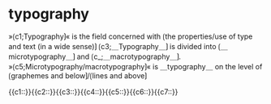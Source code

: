 # typography

»⟮c1;Typography⟯« is the field concerned with ⟮the properties/use of type and text (in a wide sense)⟯
⟮c3;＿Typography＿⟯ is divided into ⟮＿microtypography＿⟯ and ⟮c_;＿macrotypography＿⟯.
»⟮c5;Microtypography/macrotypography⟯« is ＿typography＿ on the level of ⟮graphemes and below⟯/⟮lines and above⟯

<span class="cloze-dump">{{c1::}}{{c2::}}{{c3::}}{{c4::}}{{c5::}}{{c6::}}{{c7::}}</span>
